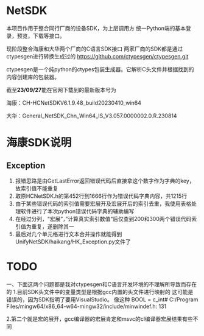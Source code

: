 
# NetSDK
本项目作用于整合同行厂商的设备SDK，为上层调用方 统一Python端的基本登录，预览，下载等接口。


现阶段整合海康和大华两个厂商的C语言SDK接口
两家厂商的SDK都是通过ctypesgen进行转换生成过的
https://github.com/ctypesgen/ctypesgen.git

ctypesgen是一个纯python的ctypes包装生成器。它解析C头文件并根据找到的内容创建库的包装器。

截至**23/09/27**能在官网下载到的最新版本号为

海康：CH-HCNetSDKV6.1.9.48_build20230410_win64

大华：General_NetSDK_Chn_Win64_IS_V3.057.0000002.0.R.230814



# 海康SDK说明
## Exception
1. 报错思路是由GetLastError返回错误代码后直接拿这个数字作为字典的key，故索引值不能重复
2. 取原HCNetSDK.h的第452行到1666行作为错误代码字典内容，共1215行
3. 由于某些错误代码的索引值需要宏展开及宏展开后的索引去重，我使用表格处理软件进行了本次python错误代码字典的辅助编写
4. 在经过分列，“宏展”，”计算真实索引数值“后仅查到200和300两个错误代码索引值为重复，遂删除其一
5. 最后对几个单元格进行文本合并操作就能得到UnifyNetSDK/haikang/HK_Exception.py文件了


# TODO
一、下面这两个问题都是我对ctypesgen和C语言开发环境的不理解所导致而存在的
1.目前SDK头文件中的变量类型是根据gcc内置的头文件进行映射的
这可能是错误的，因为SDK指明了要用VisualStudio。
像这种
BOOL = c_int# C:/Program Files/mingw64/x86_64-w64-mingw32/include/minwindef.h: 131

2.第二个就是宏的展开，gcc编译器的宏展肯定和msvc的cl编译器宏展结果有些不同



